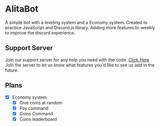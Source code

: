 # AlitaBot

A simple bot with a leveling system and a Economy system. Created to practice JavaScript and Discord.js library. Adding more features bi-weekly to improve the discord experience.

## Support Server
Join our support server for any help you need with the code. [Click Here](https://discord.gg/ahcFREu) 
Join the server to let us know what features you'd like to see us add in the future. 

## Plans

* [x] Economy system
  * [x] Give coins at random
  * [x] Pay command
  * [x] Coins Command
  * [x] Coins leaderboard
